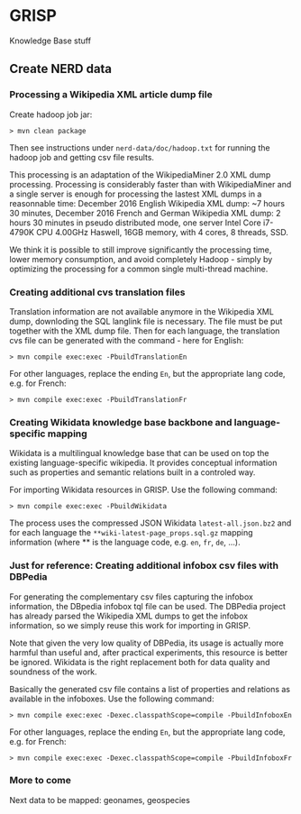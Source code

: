 # GRISP

Knowledge Base stuff

## Create NERD data

### Processing a Wikipedia XML article dump file

Create hadoop job jar:

```
> mvn clean package
```

Then see instructions under ```nerd-data/doc/hadoop.txt``` for running the hadoop job and getting csv file results.

This processing is an adaptation of the WikipediaMiner 2.0 XML dump processing. Processing is considerably faster than with WikipediaMiner and a single server is enough for processing the lastest XML dumps in a reasonnable time: December 2016 English Wikipedia XML dump: ~7 hours 30 minutes, December 2016 French and German Wikipedia XML dump: 2 hours 30 minutes in pseudo distributed mode, one server Intel Core i7-4790K CPU 4.00GHz Haswell, 16GB memory, with 4 cores, 8 threads, SSD. 

We think it is possible to still improve significantly the processing time, lower memory consumption, and avoid completely Hadoop - simply by optimizing the processing for a common single multi-thread machine. 

### Creating additional cvs translation files

Translation information are not available anymore in the Wikipedia XML dump, downloding the SQL langlink file is necessary. The file must be put together with the XML dump file. Then for each language, the translation cvs file can be generated with the command - here for English: 

```
> mvn compile exec:exec -PbuildTranslationEn
```

For other languages, replace the ending ```En```, but the appropriate lang code, e.g. for French:

```
> mvn compile exec:exec -PbuildTranslationFr
```

### Creating Wikidata knowledge base backbone and language-specific mapping

Wikidata is a multilingual knowledge base that can be used on top the existing language-specific wikipedia. It provides conceptual information such as properties and semantic relations built in a controled way. 

For  importing Wikidata resources in GRISP. Use the following command:

```
> mvn compile exec:exec -PbuildWikidata
```

The process uses the compressed JSON Wikidata ``latest-all.json.bz2`` and for each language the ``**wiki-latest-page_props.sql.gz`` mapping information (where ** is the language code, e.g. `en`, `fr`, `de`, ...). 


### Just for reference: Creating additional infobox csv files with DBPedia

For generating the complementary csv files capturing the infobox information, the DBpedia infobox tql file can be used. The DBPedia project has already parsed the Wikipedia XML dumps to get the infobox information, so we simply reuse this work for importing in GRISP. 

Note that given the very low quality of DBPedia, its usage is actually more harmful than useful and, after practical experiments, this resource is better be ignored. Wikidata is the right replacement both for data quality and soundness of the work. 

Basically the generated csv file contains a list of properties and relations as available in the infoboxes. Use the following command:

```
> mvn compile exec:exec -Dexec.classpathScope=compile -PbuildInfoboxEn
```

For other languages, replace the ending ```En```, but the appropriate lang code, e.g. for French:

```
> mvn compile exec:exec -Dexec.classpathScope=compile -PbuildInfoboxFr
```

### More to come

Next data to be mapped: geonames, geospecies
